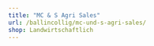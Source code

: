 ```yaml
---
title: "MC & S Agri Sales"
url: /ballincollig/mc-und-s-agri-sales/
shop: Landwirtschaftlich
---
```

